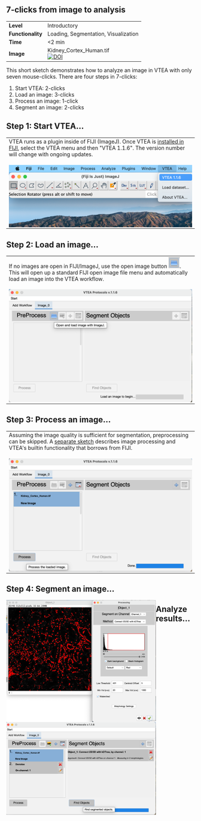 <h2>7-clicks from image to analysis</h2>

<table border="0">   
       <tr><td><span style="font-weight:bold">Level</span></td><td>Introductory</td> </tr>
       <tr><td><span style="font-weight:bold">Functionality</span></td> <td>Loading, Segmentation, Visualization</td> </tr>
       <tr><td><span style="font-weight:bold">Time</span></td> <td> <2 min</td> </tr>
       <tr><td><span style="font-weight:bold">Image</span></td><td>Kidney_Cortex_Human.tif<br><a href="https://doi.org/10.5281/zenodo.5816199"><img src="https://zenodo.org/badge/DOI/10.5281/zenodo.5816199.svg" alt="DOI">      </a></td></tr>
     </table>

This short sketch demonstrates how to analyze an image in VTEA with only seven mouse-clicks.  There are four steps in 7-clicks:

<ol>
  <li>Start VTEA: 2-clicks</li>
  <li>Load an image: 3-clicks</li>
  <li>Process an image: 1-click</li>
  <li>Segment an image: 2-clicks</li>
</ol>

## Step 1: Start VTEA...

<table border = "0"><tr><td>
VTEA runs as a plugin inside of FIJI (ImageJ).  Once VTEA is <a href = https://vtea.wiki/starting.html>installed in FIJI<a/>, select the VTEA menu and then "VTEA 1.1.6".  The version number will change with ongoing updates.  
 </td></tr>
  <tr><td>

<img class="rounded"
     src="/vignettes/7Click/step_1.png"
     alt="Screenshot of VTEA in action."
    style="float:left;width:600px;height:auto;">
       </td>
       </tr>
 </table>      
       
## Step 2: Load an image...

<table border = "0"><tr><td>
If no images are open in FIJI/ImageJ, use the open image button <img src="/vignettes/7Click/step_2_button.png"
     alt="Screenshot of VTEA in action."
    style="float:center;width:30px;height:auto;">.  This will open up a standard FIJI open image file menu and automatically load an image into the VTEA workflow.   
 </td></tr>
  <tr><td>

<img class="rounded"
     src="/vignettes/7Click/step_2.png"
     alt="Screenshot of VTEA in action."
    style="float:left;width:600px;height:auto;">
          </td>
       </tr>
 </table>      
       
     
## Step 3: Process an image...

<table border = "0"><tr><td>
Assuming the image quality is sufficient for segmentation, preprocessing can be skipped. A <a href = https://vtea.wiki/sketches.html#refining-image-processing)>separate sketch</a> describes image processing and VTEA's builtin functionality that borrows from FIJI.
 </td></tr>
  <tr><td>

<img class="rounded"
     src="/vignettes/7Click/step_2_finish.png"
     alt="Screenshot of VTEA in action."
    style="float:left;width:800px;height:auto;">
                   </td>
       </tr>
 </table>     
    
## Step 4: Segment an image...

<img class="rounded"
     src="/vignettes/7Click/step_4.png"
     alt="Screenshot of VTEA in action."
    style="float:left;width:400px;height:auto;">
    
## Analyze results...

<img class="rounded"
     src="/vignettes/7Click/step_5.png"
     alt="Screenshot of VTEA in action."
    style="float:left;width:400px;height:auto;">
